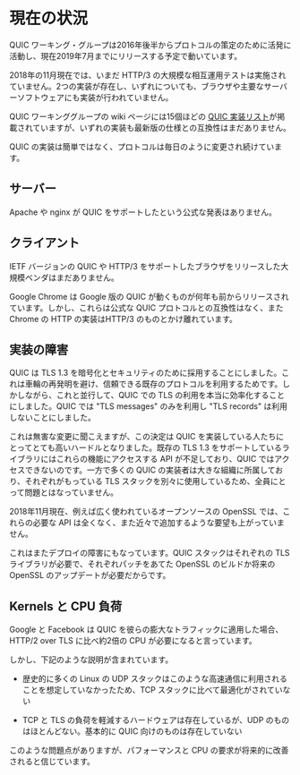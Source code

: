 # 現在の状況

QUIC ワーキング・グループは2016年後半からプロトコルの策定のために活発に活動し、現在2019年7月までにリリースする予定で動いています。

2018年の11月現在では、いまだ HTTP/3 の大規模な相互運用テストは実施されていません。2つの実装が存在し、いずれについても、ブラウザや主要なサーバーソフトウェアにも実装が行われていません。

QUIC ワーキンググループの wiki ページには15個ほどの [QUIC 実装リスト](https://github.com/curl/curl/wiki/QUIC-implementation)が掲載されていますが、いずれの実装も最新版の仕様との互換性はまだありません。

QUIC の実装は簡単ではなく、プロトコルは毎日のように変更され続けています。

## サーバー 

Apache や nginx が QUIC をサポートしたという公式な発表はありません。

## クライアント

IETF バージョンの QUIC や HTTP/3 をサポートしたブラウザをリリースした大規模ベンダはまだありません。

Google Chrome は Google 版の QUIC が動くものが何年も前からリリースされています。しかし、これらは公式な QUIC プロトコルとの互換性はなく、また Chrome の HTTP の実装はHTTP/3 のものとかけ離れています。

## 実装の障害

QUIC は TLS 1.3 を暗号化とセキュリティのために採用することにしました。これは車輪の再発明を避け、信頼できる既存のプロトコルを利用するためです。しかしながら、これと並行して、QUIC での TLS の利用を本当に効率化することにしました。QUIC では "TLS messages" のみを利用し "TLS records" は利用しないことにしました。

これは無害な変更に聞こえますが、この決定は QUIC を実装している人たちにとってとても高いハードルとなりました。既存の TLS 1.3 をサポートしているライブラリにはこれらの機能にアクセスする API が不足しており、QUIC ではアクセスできないのです。一方で多くの QUIC の実装者は大きな組織に所属しており、それぞれがもっている TLS スタックを別々に使用しているため、全員にとって問題とはなっていません。

2018年11月現在、例えば広く使われているオープンソースの OpenSSL では、これらの必要な API は全くなく、また近々で追加するような要望も上がっていません。

これはまたデプロイの障害にもなっています。QUIC スタックはそれぞれの TLS ライブラリが必要で、それぞれパッチをあてた OpenSSL のビルドか将来の OpenSSL のアップデートが必要だからです。

## Kernels と CPU 負荷

Google と Facebook は QUIC を彼らの膨大なトラフィックに適用した場合、HTTP/2 over TLS に比べ約2倍の CPU が必要になると言っています。

しかし、下記のような説明が含まれています。

- 歴史的に多くの Linux の UDP スタックはこのような高速通信に利用されることを想定していなかったため、TCP スタックに比べて最適化がされていない

- TCP と TLS の負荷を軽減するハードウェアは存在しているが、UDP のものはほとんどない。基本的に QUIC 向けのものは存在していない

このような問題点がありますが、パフォーマンスと CPU の要求が将来的に改善されると信じています。
